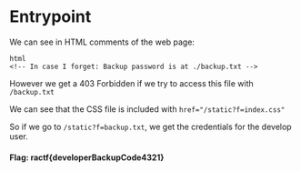 # Entrypoint

We can see in HTML comments of the web page: 
```
html
<!-- In case I forget: Backup password is at ./backup.txt -->
```
However we get a 403 Forbidden if we try to access this file with `/backup.txt`

We can see that the CSS file is included with `href="/static?f=index.css"`

So if we go to `/static?f=backup.txt`, we get the credentials for the develop user.

#### Flag: ractf{developerBackupCode4321}
